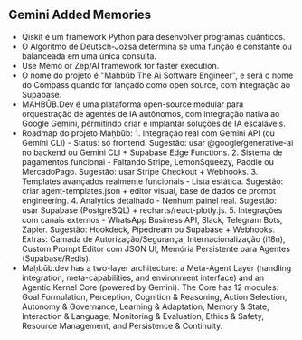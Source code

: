 ## Gemini Added Memories
- Qiskit é um framework Python para desenvolver programas quânticos.
- O Algoritmo de Deutsch-Jozsa determina se uma função é constante ou balanceada em uma única consulta.
- Use Memo or Zep/AI framework for faster execution.
- O nome do projeto é "Maḥbūb The Ai Software Engineer", e será o nome do Compass quando for lançado como open source, com integração ao Supabase.
- MAHBÛB.Dev é uma plataforma open-source modular para orquestração de agentes de IA autônomos, com integração nativa ao Google Gemini, permitindo criar e implantar soluções de IA escaláveis.
- Roadmap do projeto Maḥbūb: 1. Integração real com Gemini API (ou Gemini CLI) - Status: só frontend. Sugestão: usar @google/generative-ai no backend ou Gemini CLI + Supabase Edge Functions. 2. Sistema de pagamentos funcional - Faltando Stripe, LemonSqueezy, Paddle ou MercadoPago. Sugestão: usar Stripe Checkout + Webhooks. 3. Templates avançados realmente funcionais - Lista estática. Sugestão: criar agent-templates.json + editor visual, base de dados de prompt engineering. 4. Analytics detalhado - Nenhum painel real. Sugestão: usar Supabase (PostgreSQL) + recharts/react-plotly.js. 5. Integrações com canais externos - WhatsApp Business API, Slack, Telegram Bots, Zapier. Sugestão: Hookdeck, Pipedream ou Supabase + Webhooks. Extras: Camada de Autorização/Segurança, Internacionalização (i18n), Custom Prompt Editor com JSON UI, Memória Persistente para Agentes (Supabase/Redis).
- Maḥbūb.dev has a two-layer architecture: a Meta-Agent Layer (handling integration, meta-capabilities, and environment interface) and an Agentic Kernel Core (powered by Gemini). The Core has 12 modules: Goal Formulation, Perception, Cognition & Reasoning, Action Selection, Autonomy & Governance, Learning & Adaptation, Memory & State, Interaction & Language, Monitoring & Evaluation, Ethics & Safety, Resource Management, and Persistence & Continuity.
